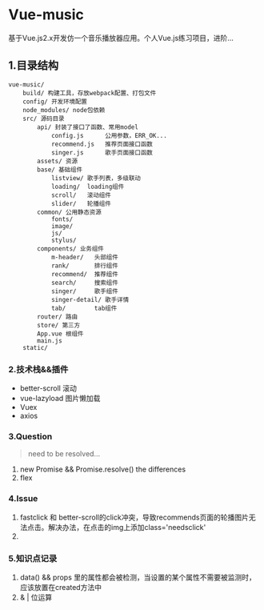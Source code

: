 # Vue-music


基于Vue.js2.x开发仿一个音乐播放器应用。个人Vue.js练习项目，进阶...


## 1.目录结构
```shell
vue-music/
    build/ 构建工具，存放webpack配置、打包文件
    config/ 开发环境配置
    node_modules/ node包依赖
    src/ 源码目录
        api/ 封装了接口了函数、常用model
            config.js      公用参数，ERR_OK...
            recommend.js   推荐页面接口函数
            singer.js      歌手页面接口函数
        assets/ 资源
        base/ 基础组件
            listview/ 歌手列表，多级联动
            loading/  loading组件
            scroll/   滚动组件
            slider/   轮播组件
        common/ 公用静态资源
            fonts/
            image/
            js/
            stylus/
        components/ 业务组件
            m-header/   头部组件
            rank/       排行组件
            recommend/  推荐组件
            search/     搜索组件
            singer/     歌手组件
            singer-detail/ 歌手详情
            tab/        tab组件
        router/ 路由
        store/ 第三方
        App.vue 根组件
        main.js
    static/        
```

### 2.技术栈&&插件
- better-scroll 滚动
- vue-lazyload 图片懒加载
- Vuex
- axios

### 3.Question
> need to be resolved...

1. new Promise && Promise.resolve()  the differences
1. flex

### 4.Issue
1. fastclick 和 better-scroll的click冲突，导致recommends页面的轮播图片无法点击。解决办法，在点击的img上添加class='needsclick'
1. 


### 5.知识点记录
1. data() && props 里的属性都会被检测，当设置的某个属性不需要被监测时，应该放置在created方法中
1. & | 位运算
